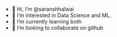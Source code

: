 - 👋 Hi, I’m @saranshhalwai
- 👀 I’m interested in Data Science and ML.
- 🌱 I’m currently learning both
- 🙂 I’m looking to collaborate on github


<!---
saranshhalwai/saranshhalwai is a ✨ special ✨ repository because its `README.md` (this file) appears on your GitHub profile.
You can click the Preview link to take a look at your changes.
--->
